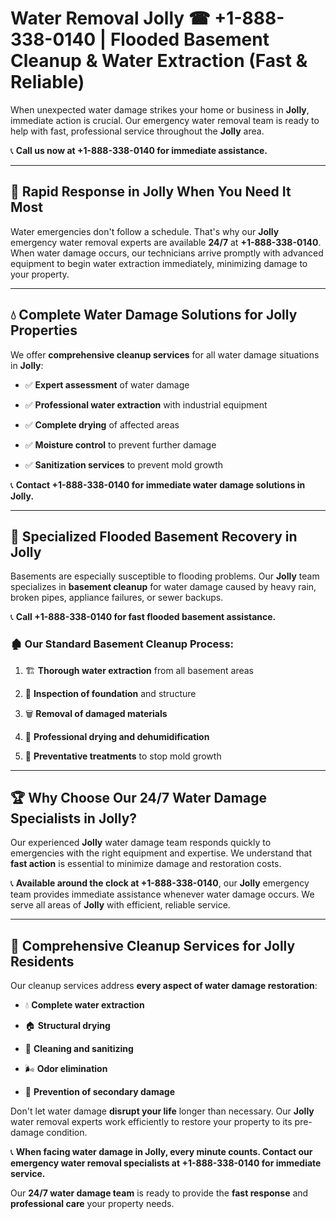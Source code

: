# Water Removal Jolly ☎ +1-888-338-0140 | Flooded Basement Cleanup & Water Extraction (Fast & Reliable)

When unexpected water damage strikes your home or business in **Jolly**, immediate action is crucial. Our emergency water removal team is ready to help with fast, professional service throughout the **Jolly** area. 

📞 **Call us now at +1-888-338-0140 for immediate assistance.**
---
## 🚀 Rapid Response in Jolly When You Need It Most
Water emergencies don't follow a schedule. That's why our **Jolly** emergency water removal experts are available **24/7** at **+1-888-338-0140**. When water damage occurs, our technicians arrive promptly with advanced equipment to begin water extraction immediately, minimizing damage to your property.
---
## 💧 Complete Water Damage Solutions for Jolly Properties
We offer **comprehensive cleanup services** for all water damage situations in **Jolly**:
- ✅ **Expert assessment** of water damage  
- ✅ **Professional water extraction** with industrial equipment  
- ✅ **Complete drying** of affected areas  
- ✅ **Moisture control** to prevent further damage  
- ✅ **Sanitization services** to prevent mold growth  
📞 **Contact +1-888-338-0140 for immediate water damage solutions in Jolly.**
---
## 🌊 Specialized Flooded Basement Recovery in Jolly
Basements are especially susceptible to flooding problems. Our **Jolly** team specializes in **basement cleanup** for water damage caused by heavy rain, broken pipes, appliance failures, or sewer backups. 
📞 **Call +1-888-338-0140 for fast flooded basement assistance.**
### 🏚️ Our Standard Basement Cleanup Process:
1. 🏗️ **Thorough water extraction** from all basement areas  
2. 🔎 **Inspection of foundation** and structure  
3. 🗑️ **Removal of damaged materials**  
4. 💨 **Professional drying and dehumidification**  
5. 🚫 **Preventative treatments** to stop mold growth  
---
## 🏆 Why Choose Our 24/7 Water Damage Specialists in Jolly?
Our experienced **Jolly** water damage team responds quickly to emergencies with the right equipment and expertise. We understand that **fast action** is essential to minimize damage and restoration costs.
📞 **Available around the clock at +1-888-338-0140**, our **Jolly** emergency team provides immediate assistance whenever water damage occurs. We serve all areas of **Jolly** with efficient, reliable service.
---
## 🧹 Comprehensive Cleanup Services for Jolly Residents
Our cleanup services address **every aspect of water damage restoration**:
- 💧 **Complete water extraction**  
- 🏠 **Structural drying**  
- 🧼 **Cleaning and sanitizing**  
- 🌬️ **Odor elimination**  
- 🚫 **Prevention of secondary damage**  
Don't let water damage **disrupt your life** longer than necessary. Our **Jolly** water removal experts work efficiently to restore your property to its pre-damage condition.
📞 **When facing water damage in Jolly, every minute counts. Contact our emergency water removal specialists at +1-888-338-0140 for immediate service.**
Our **24/7 water damage team** is ready to provide the **fast response** and **professional care** your property needs.
